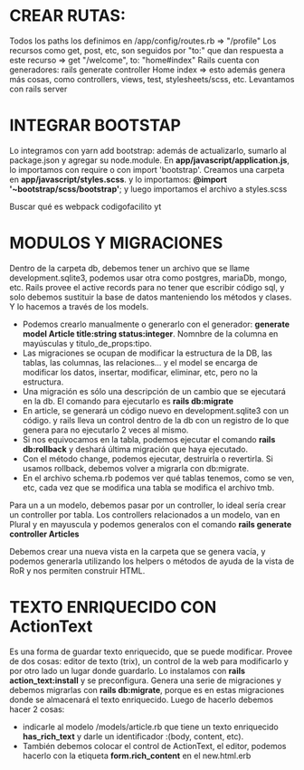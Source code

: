 # CREAR RUTAS:

Todos los paths los definimos en /app/config/routes.rb => "/profile"
Los recursos como get, post, etc, son seguidos por "to:" que dan respuesta a este recurso => get "/welcome", to: "home#index"
Rails cuenta con generadores: rails generate controller Home index => esto además genera más cosas, como controllers, views, test, stylesheets/scss, etc.
Levantamos con rails server

# INTEGRAR BOOTSTAP

Lo integramos con yarn add bootstrap: además de actualizarlo, sumarlo al package.json y agregar su node.module.
En **app/javascript/application.js**, lo importamos con require o con import 'bootstrap'. Creamos una carpeta en **app/javascript/styles.scss**. y lo importamos: **@import '~bootstrap/scss/bootstrap'**; y luego importamos el archivo a styles.scss

Buscar qué es webpack codigofacilito yt

# MODULOS Y MIGRACIONES

Dentro de la carpeta db, debemos tener un archivo que se llame development.sqlite3, podemos usar otra como postgres, mariaDb, mongo, etc. Rails provee el active records para no tener que escribir código sql, y solo debemos sustituir la base de datos manteniendo los métodos y clases. Y lo hacemos a través de los models.

- Podemos crearlo manualmente o generarlo con el generador: **generate model Article title:string status:integer**. Nomnbre de la columna en mayúsculas y titulo_de_props:tipo.
- Las migraciones se ocupan de modificar la estructura de la DB, las tablas, las columnas, las relaciones... y el model se encarga de modificar los datos, insertar, modificar, eliminar, etc, pero no la estructura.
- Una migración es sólo una descripción de un cambio que se ejecutará en la db. El comando para ejecutarlo es **rails db:migrate**
- En article, se generará un código nuevo en development.sqlite3 con un código. y rails lleva un control dentro de la db con un registro de lo que genera para no ejecutarlo 2 veces al mismo.
- Si nos equivocamos en la tabla, podemos ejecutar el comando **rails db:rollback** y deshará última migración que haya ejecutado.
- Con el método change, podemos ejecutar, destruirla o revertirla. Si usamos rollback, debemos volver a migrarla con db:migrate.
- En el archivo schema.rb podemos ver qué tablas tenemos, como se ven, etc, cada vez que se modifica una tabla se modifica el archivo tmb.

Para un a un modelo, debemos pasar por un controller, lo ideal sería crear un controller por tabla.
Los controllers relacionados a un modelo, van en Plural y en mayuscula y podemos generalos con el comando **rails generate controller Articles**

Debemos crear una nueva vista en la carpeta que se genera vacía, y podemos generarla utilizando los helpers o métodos de ayuda de la vista de RoR y nos permiten construir HTML.

# TEXTO ENRIQUECIDO CON ActionText

Es una forma de guardar texto enriquecido, que se puede modificar. Provee de dos cosas: editor de texto (trix), un control de la web para modificarlo y por otro lado un lugar donde guardarlo. Lo instalamos con **rails action_text:install** y se preconfigura. Genera una serie de migraciones y debemos migrarlas con **rails db:migrate**, porque es en estas migraciones donde se almacenará el texto enriquecido. Luego de hacerlo debemos hacer 2 cosas:

- indicarle al modelo /models/article.rb que tiene un texto enriquecido **has_rich_text** y darle un identificador :(body, content, etc).
- También debemos colocar el control de ActionText, el editor, podemos hacerlo con la etiqueta **form.rich_content** en el new.html.erb
